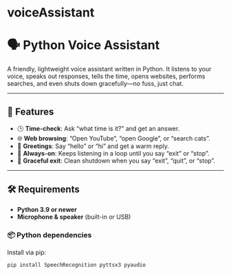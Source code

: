 # voiceAssistant
# 🗣️ Python Voice Assistant

A friendly, lightweight voice assistant written in Python. It listens to your voice, speaks out responses, tells the time, opens websites, performs searches, and even shuts down gracefully—no fuss, just chat.

---

## 🚀 Features

- 🕒 **Time-check**: Ask “what time is it?” and get an answer.
- 🌐 **Web browsing**: “Open YouTube”, “open Google”, or “search cats”.
- 👋 **Greetings**: Say “hello” or “hi” and get a warm reply.
- 🔁 **Always-on**: Keeps listening in a loop until you say “exit” or “stop”.
- 🛑 **Graceful exit**: Clean shutdown when you say “exit”, “quit”, or “stop”.

---

## 🛠 Requirements

- **Python 3.9 or newer**  
- **Microphone & speaker** (built-in or USB)

### 📦 Python dependencies

Install via pip:

```bash
pip install SpeechRecognition pyttsx3 pyaudio
